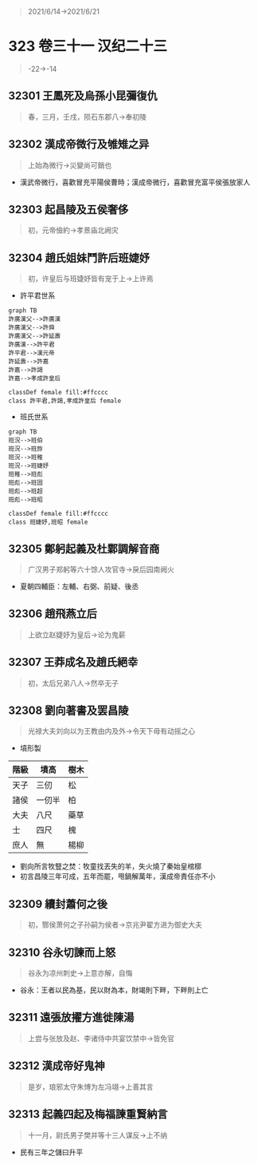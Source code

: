 > 2021/6/14->2021/6/21

# 323 卷三十一 汉纪二十三

> -22->-14

## 32301 王鳳死及烏孫小昆彌復仇
> 春，三月，壬戌，陨石东郡八->奉初陵

## 32302 漢成帝微行及雊雉之异
> 上始為微行->災變尚可銷也
- 漢武帝微行，喜歡冒充平陽侯曹時；漢成帝微行，喜歡冒充富平侯張放家人

## 32303 起昌陵及五侯奢侈
> 初，元帝儉約->孝景庙北阙灾

## 32304 趙氏姐妹鬥許后班婕妤
> 初，许皇后与班婕妤皆有宠于上->上许焉
- 許平君世系

```mermaid
graph TB
許廣漢父-->許廣漢
許廣漢父-->許舜
許廣漢父-->許延壽
許廣漢-->許平君
許平君-->漢元帝
許延壽-->許嘉
許嘉-->許謁
許嘉-->孝成許皇后

classDef female fill:#ffcccc
class 許平君,許謁,孝成許皇后 female
```

- 班氏世系

```mermaid
graph TB
班況-->班伯
班況-->班斿
班況-->班稚
班況-->班婕妤
班稚-->班彪
班彪-->班固
班彪-->班超
班彪-->班昭

classDef female fill:#ffcccc
class 班婕妤,班昭 female
```

## 32305 鄭躬起義及杜鄴調解音商
> 广汉男子郑躬等六十馀人攻官寺->戾后园南阙火
- 夏朝四輔臣：左輔、右弼、前疑、後丞

## 32306 趙飛燕立后
> 上欲立赵婕妤为皇后->论为鬼薪

## 32307 王莽成名及趙氏絕幸
> 初，太后兄弟八人->然卒无子

## 32308 劉向著書及罢昌陵
> 光禄大夫刘向以为王教由内及外->令天下毋有动摇之心
- 墳形製

階級|墳高|樹木
--|--|--
天子|三仞|松
諸侯|一仞半|柏
大夫|八尺|藥草
士|四尺|槐
庶人|無|楊柳

- 劉向所言牧豎之焚：牧童找丟失的羊，失火燒了秦始皇棺槨
- 初言昌陵三年可成，五年而罷，甩鍋解萬年，漢成帝責任亦不小

## 32309 續封蕭何之後
> 初，酂侯萧何之子孙嗣为侯者->京兆尹翟方进为御史大夫

## 32310 谷永切諫而上怒
> 谷永为凉州刺史->上意亦解，自悔
- 谷永：王者以民為基，民以財為本，財竭則下畔，下畔則上亡

## 32311 遠張放擢方進徙陳湯
> 上尝与张放及赵、李诸侍中共宴饮禁中->皆免官

## 32312 漢成帝好鬼神
> 是岁，琅邪太守朱博为左冯翊->上善其言

## 32313 起義四起及梅福諫重賢納言
> 十一月，尉氏男子樊并等十三人谋反->上不纳
- 民有三年之儲曰升平
